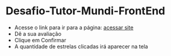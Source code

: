 # Desafio-Tutor-Mundi-FrontEnd

<ul>
  <li>Acesse o link para ir para a página: <a target="_blank" href="https://leandromarques1.github.io/Desafio-Tutor-Mundi-FrontEnd/">acessar site</a></li>
  <li>Dê a sua avaliação</li>
  <li>Clique em Confirmar</li>
  <li>A quantidade de estrelas clicadas irá aparecer na tela</li>
</ul>
